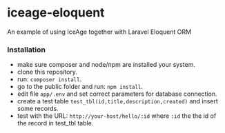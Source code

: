 # iceage-eloquent
An example of using IceAge together with Laravel Eloquent ORM

### Installation
* make sure composer and node/npm are installed your system.
* clone this repository.
* run: `composer install`.
* go to the public folder and run: `npm install`.
* edit file `app/.env` and set correct parameters for database connection.
* create a test table `test_tbl(id,title,description,created)` and insert some records.
* test with the URL: `http://your-host/hello/:id` where `:id` the the id of the record in test_tbl table.
